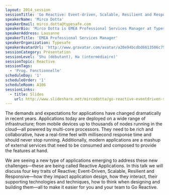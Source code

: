 ```yaml
---
layout: 2014_session
sessionTitle: 'Go Reactive: Event-driven, Scalable, Resilient and Responsive Systems'
speakerName: 'Mirco Dotta'
speakerEmail: mirco.dotta@typesafe.com
speakerBio: 'Mirco Dotta is EMEA Professional Services Manager at Typesafe and a long-standing contributor to the Scala IDE for Eclipse. His interests include concurrency, both OO and functional programming, software design, and testing. Mirco enjoys tweeting as @mircodotta. In his freetime, you''ll often see him next to a foosball table.'
speakerAddress: Lausanne
speakerTitle: 'EMEA Professional Services Manager'
speakerOrganization: Typesafe
speakerAvatarUrl: 'http://www.gravatar.com/avatar/a20e94bcdbd6613506c752e72209b584?size=200&default=mm'
sessionCategory: Présentation
sessionLevel: 'Shu (débutant), Ha (intermédiaire)'
sessionTopic: Reactive
sessionTags:
  - 'Prog. Fonctionnelle'
scheduleDay: '1'
scheduleOrder: '1'
scheduleRoom: A106
sessionLinks:
  - title: Slides
    url: http://www.slideshare.net/mircodotta/go-reactive-eventdriven-scalable-resilient-responsive-systems
---
```


The demands and expectations for applications have changed dramatically in recent years. Applications today are deployed on a wide range of infrastructure; from mobile devices up to thousands of nodes running in the cloud—all powered by multi-core processors. They need to be rich and collaborative, have a real-time feel with millisecond response time and should never stop running. Additionally, modern applications are a mashup of external services that need﻿ to be consumed and composed to provide the features at hand.

We are seeing a new type of applications emerging to address these new challenges—these are being called Reactive Applications. In this talk we will discuss four key traits of Reactive; Event-Driven, Scalable, Resilient and Responsive—how they impact application design, how they interact, their supporting technologies and techniques, how to think when designing and building them—all to make it easier for you and your team to Go Reactive.

